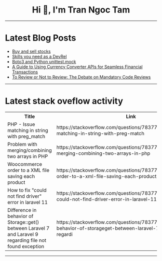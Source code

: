 <h1 align="center">Hi 👋, I'm Tran Ngoc Tam</h1>

---

# Latest Blog Posts 
<!-- BLOG-POST-LIST:START -->
- [Buy and sell stocks](https://dev.to/prashantrmishra/buy-and-sell-stocks-527h)
- [Skills you need as a DevRel](https://dev.to/ayush2390/skills-you-need-as-a-devrel-57bi)
- [Boto3 and Python unittest.mock](https://dev.to/panilo/boto3-and-python-unittestmock-5hji)
- [A Guide to Using Currency Converter APIs for Seamless Financial Transactions](https://dev.to/rameshchauhan/a-guide-to-using-currency-converter-apis-for-seamless-financial-transactions-182j)
- [To Review or Not to Review: The Debate on Mandatory Code Reviews](https://dev.to/alonn24/to-review-or-not-to-review-the-debate-on-mandatory-code-reviews-3044)
<!-- BLOG-POST-LIST:END -->

---

# Latest stack oveflow activity
<table>
  <tr><th>Title</th><th>Link</th></tr>
  <!-- STACKOVERFLOW:START --><tr><td>PHP - Issue matching in string with preg_match</td><td>https://stackoverflow.com/questions/78377565/php-issue-matching-in-string-with-preg-match</td></tr><tr><td>Problem with merging/combining two arrays in PHP</td><td>https://stackoverflow.com/questions/78377542/problem-with-merging-combining-two-arrays-in-php</td></tr><tr><td>Woocommerce order to a XML file saving each product</td><td>https://stackoverflow.com/questions/78377369/woocommerce-order-to-a-xml-file-saving-each-product</td></tr><tr><td>How to fix &quot;could not find driver&quot; error in laravel 11</td><td>https://stackoverflow.com/questions/78377267/how-to-fix-could-not-find-driver-error-in-laravel-11</td></tr><tr><td>Difference in behavior of Storage::get&lpar;&rpar; between Laravel 7 and Laravel 9 regarding file not found exception</td><td>https://stackoverflow.com/questions/78377208/difference-in-behavior-of-storageget-between-laravel-7-and-laravel-9-regardi</td></tr><!-- STACKOVERFLOW:END -->
</table>

---


